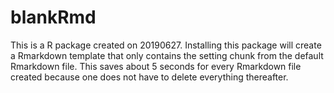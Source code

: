 # blankRmd

This is a R package created on 20190627. Installing this package will create a Rmarkdown template that only contains the setting chunk from the default Rmarkdown file. This saves about 5 seconds for every Rmarkdown file created because one does not have to delete everything thereafter. 
